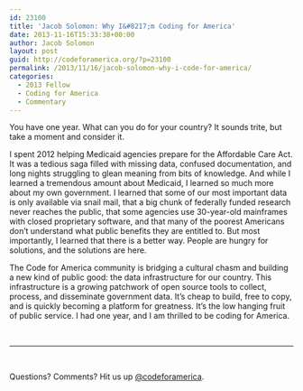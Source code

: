 ```yaml
---
id: 23100
title: 'Jacob Solomon: Why I&#8217;m Coding for America'
date: 2013-11-16T15:33:38+00:00
author: Jacob Solomon
layout: post
guid: http://codeforamerica.org/?p=23100
permalink: /2013/11/16/jacob-solomon-why-i-code-for-america/
categories:
  - 2013 Fellow
  - Coding for America
  - Commentary
---
```

<p dir="ltr">
  You have one year. What can you do for your country? It sounds trite, but take a moment and consider it.
</p>

<p dir="ltr">
  I spent 2012 helping Medicaid agencies prepare for the Affordable Care Act. It was a tedious saga filled with missing data, confused documentation, and long nights struggling to glean meaning from bits of knowledge. And while I learned a tremendous amount about Medicaid, I learned so much more about my own government. I learned that some of our most important data is only available via snail mail, that a big chunk of federally funded research never reaches the public, that some agencies use 30-year-old mainframes with closed proprietary software, and that many of the poorest Americans don&#8217;t understand what public benefits they are entitled to. But most importantly, I learned that there is a better way. People are hungry for solutions, and the solutions are here.
</p>

<p dir="ltr">
  The Code for America community is bridging a cultural chasm and building a new kind of public good: the data infrastructure for our country. This infrastructure is a growing patchwork of open source tools to collect, process, and disseminate government data. It&#8217;s cheap to build, free to copy, and is quickly becoming a platform for greatness. It&#8217;s the low hanging fruit of public service. I had one year, and I am thrilled to be coding for America.
</p>

&nbsp;

* * *

&nbsp;

Questions? Comments? Hit us up <a href="http://twitter.com/codeforamerica" target="_blank">@codeforamerica</a>.